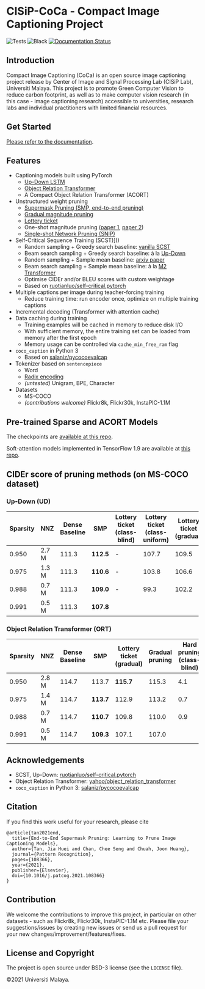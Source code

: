 # CISiP-CoCa - Compact Image Captioning Project

![Tests](https://github.com/CISiPLab/cisip-CoCa/actions/workflows/tests.yml/badge.svg)
![Black](https://github.com/CISiPLab/cisip-CoCa/actions/workflows/black.yml/badge.svg)
[![Documentation Status](https://readthedocs.org/projects/cisip-coca/badge/?version=latest)](https://cisip-coca.readthedocs.io/en/latest/?badge=latest)


## Introduction
Compact Image Captioning (CoCa) is an open source image captioning project release by Center of Image and Signal Processing Lab (CISiP Lab), Universiti Malaya. This project is to promote Green Computer Vision to reduce carbon footprint, as well as to make computer vision research (in this case - image captioning research) accessible to universities, research labs and individual practitioners with limited financial resources.

## Get Started

[Please refer to the documentation](https://cisip-coca.readthedocs.io/en/latest/).


## Features

* Captioning models built using PyTorch
    * [Up-Down LSTM](http://openaccess.thecvf.com/content_cvpr_2018/html/Anderson_Bottom-Up_and_Top-Down_CVPR_2018_paper.html)
    * [Object Relation Transformer](https://papers.nips.cc/paper/9293-image-captioning-transforming-objects-into-words.pdf)
    * A Compact Object Relation Transformer (ACORT)
* Unstructured weight pruning
    * [Supermask Pruning (SMP, end-to-end pruning)](https://arxiv.org/abs/2110.03298)
    * [Gradual magnitude pruning](https://arxiv.org/abs/1710.01878)
    * [Lottery ticket](https://arxiv.org/abs/1803.03635)
    * One-shot magnitude pruning ([paper 1](https://arxiv.org/abs/1506.02626), [paper 2](https://arxiv.org/abs/1606.09274))
    * [Single-shot Network Pruning (SNIP)](https://arxiv.org/abs/1810.02340)
* Self-Critical Sequence Training (SCST)]()
    * Random sampling + Greedy search baseline: [vanilla SCST](https://openaccess.thecvf.com/content_cvpr_2017/html/Rennie_Self-Critical_Sequence_Training_CVPR_2017_paper.html)
    * Beam search sampling + Greedy search baseline: à la [Up-Down](http://openaccess.thecvf.com/content_cvpr_2018/html/Anderson_Bottom-Up_and_Top-Down_CVPR_2018_paper.html)
    * Random sampling + Sample mean baseline: [arxiv paper](https://arxiv.org/abs/2003.09971)
    * Beam search sampling + Sample mean baseline: à la [M2 Transformer](http://openaccess.thecvf.com/content_CVPR_2020/html/Cornia_Meshed-Memory_Transformer_for_Image_Captioning_CVPR_2020_paper.html)
    * Optimise CIDEr and/or BLEU scores with custom weightage
    * Based on [ruotianluo/self-critical.pytorch](https://github.com/ruotianluo/self-critical.pytorch/tree/3.2)
* Multiple captions per image during teacher-forcing training
    * Reduce training time: run encoder once, optimize on multiple training captions
* Incremental decoding (Transformer with attention cache)
* Data caching during training
    * Training examples will be cached in memory to reduce disk I/O
    * With sufficient memory, the entire training set can be loaded from memory after the first epoch
    * Memory usage can be controlled via `cache_min_free_ram` flag
* `coco_caption` in Python 3
    * Based on [salaniz/pycocoevalcap](https://github.com/salaniz/pycocoevalcap/tree/ad63453cfab57a81a02b2949b17a91fab1c3df77)
* Tokenizer based on `sentencepiece`
    * Word
    * [Radix encoding](https://github.com/jiahuei/COMIC-Compact-Image-Captioning-with-Attention)
    * _(untested)_ Unigram, BPE, Character
* Datasets
    * MS-COCO
    * _(contributions welcome)_ Flickr8k, Flickr30k, InstaPIC-1.1M


## Pre-trained Sparse and ACORT Models

The checkpoints are [available at this repo](https://github.com/jiahuei/sparse-captioning-checkpoints).

Soft-attention models implemented in TensorFlow 1.9 are available at [this repo](https://github.com/jiahuei/tf-sparse-captioning).


## CIDEr score of pruning methods (on MS-COCO dataset)

### Up-Down (UD)

| Sparsity | NNZ | Dense Baseline | SMP | Lottery ticket (class-blind) | Lottery ticket (class-uniform) | Lottery ticket (gradual) | Gradual pruning | Hard pruning (class-blind) | Hard pruning (class-distribution) | Hard pruning (class-uniform) | SNIP |
|---|---|---|---|---|---|---|---|---|---|---|---|
| 0.950 | 2.7 M | 111.3 | **112.5** | - | 107.7 | 109.5 | 109.7 | - | 110.0 | 110.2 | 38.2 |
| 0.975 | 1.3 M | 111.3 | **110.6** | - | 103.8 | 106.6 | 107.0 | - | 105.9 | 105.4 | 34.7 |
| 0.988 | 0.7 M | 111.3 | **109.0** | - | 99.3 | 102.2 | 103.4 | - | 101.3 | 100.5 | 32.6 |
| 0.991 | 0.5 M | 111.3 | **107.8** |  |  |  |  |  |  |  |  |

### Object Relation Transformer (ORT)

| Sparsity | NNZ | Dense Baseline | SMP | Lottery ticket (gradual) | Gradual pruning | Hard pruning (class-blind) | Hard pruning (class-distribution) | Hard pruning (class-uniform) | SNIP |
|---|---|---|---|---|---|---|---|---|---|
| 0.950 | 2.8 M | 114.7 | 113.7 | **115.7** | 115.3 | 4.1 | 112.5 | 113.0 | 47.2 |
| 0.975 | 1.4 M | 114.7 | **113.7** | 112.9 | 113.2 | 0.7 | 106.6 | 106.9 | 44.0 |
| 0.988 | 0.7 M | 114.7 | **110.7** | 109.8 | 110.0 | 0.9 | 96.9 | 59.8 | 37.3 |
| 0.991 | 0.5 M | 114.7 | **109.3** | 107.1 | 107.0 |  |  |  |  |


## Acknowledgements

* SCST, Up-Down: [ruotianluo/self-critical.pytorch](https://github.com/ruotianluo/self-critical.pytorch/tree/3.2)
* Object Relation Transformer: [yahoo/object_relation_transformer](https://github.com/yahoo/object_relation_transformer)
* `coco_caption` in Python 3: [salaniz/pycocoevalcap](https://github.com/salaniz/pycocoevalcap/tree/ad63453cfab57a81a02b2949b17a91fab1c3df77)


## Citation

If you find this work useful for your research, please cite
```
@article{tan2021end,
  title={End-to-End Supermask Pruning: Learning to Prune Image Captioning Models},
  author={Tan, Jia Huei and Chan, Chee Seng and Chuah, Joon Huang},
  journal={Pattern Recognition},
  pages={108366},
  year={2021},
  publisher={Elsevier},
  doi={10.1016/j.patcog.2021.108366}
}
```

## Contribution
We welcome the contributions to improve this project, in particular on other datasets - such as Flickr8k, Flickr30k, InstaPIC-1.1M etc. Please file your suggestions/issues by creating new issues or send us a pull request for your new changes/improvement/features/fixes.

## License and Copyright
The project is open source under BSD-3 license (see the ``` LICENSE ``` file).

&#169;2021 Universiti Malaya.

